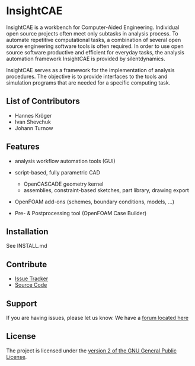 InsightCAE
==========

InsightCAE is a workbench for Computer-Aided Engineering. Individual open source projects often meet only subtasks in analysis process. To automate repetitive computational tasks, a combination of several open source engineering software tools is often required. In order to use open source software productive and efficient for everyday tasks, the analysis automation framework InsightCAE is provided by silentdynamics.

InsightCAE serves as a framework for the implementation of analysis procedures. The objective is to provide interfaces to the tools and simulation programs that are needed for a specific computing task.

List of Contributors
--------------------

- Hannes Kröger
- Ivan Shevchuk
- Johann Turnow

Features
--------

- analysis workflow automation tools (GUI)
- script-based, fully parametric CAD

    - OpenCASCADE geometry kernel
    - assemblies, constraint-based sketches, part library, drawing export

- OpenFOAM add-ons (schemes, boundary conditions, models, ...)
- Pre- & Postprocessing tool (OpenFOAM Case Builder)

Installation
------------

See INSTALL.md

Contribute
----------

- [Issue Tracker](https://github.com/hkroeger/insightcae/issues)
- [Source Code](https://github.com/hkroeger/insightcae)

Support
-------

If you are having issues, please let us know.
We have a [forum located here](https://groups.google.com/forum/#!forum/insightcae)

License
-------

The project is licensed under the [version 2 of the GNU General Public License](http://www.gnu.org/licenses/old-licenses/gpl-2.0.html).
